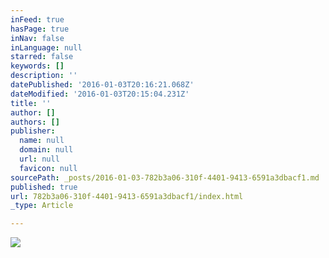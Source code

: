 ```yaml
---
inFeed: true
hasPage: true
inNav: false
inLanguage: null
starred: false
keywords: []
description: ''
datePublished: '2016-01-03T20:16:21.068Z'
dateModified: '2016-01-03T20:15:04.231Z'
title: ''
author: []
authors: []
publisher:
  name: null
  domain: null
  url: null
  favicon: null
sourcePath: _posts/2016-01-03-782b3a06-310f-4401-9413-6591a3dbacf1.md
published: true
url: 782b3a06-310f-4401-9413-6591a3dbacf1/index.html
_type: Article

---
```

![](https://the-grid-user-content.s3-us-west-2.amazonaws.com/e841e25d-e4b1-487c-b16d-673efae4dd11.png)